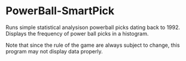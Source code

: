 # PowerBall-SmartPick

Runs simple statistical analysison powerball picks dating back to 1992.
Displays the frequency of power ball picks in a histogram. 

Note that since the rule of the game are always subject to change, this program may not display data properly. 
